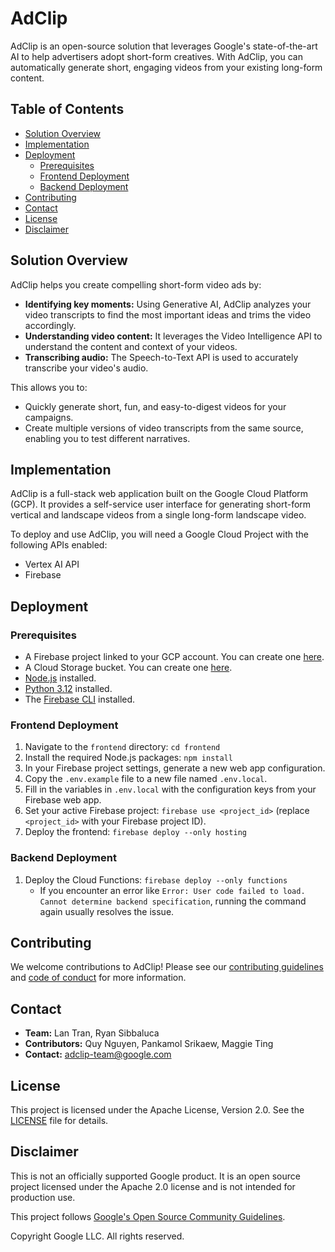 # AdClip

AdClip is an open-source solution that leverages Google's state-of-the-art AI to help advertisers adopt short-form creatives. With AdClip, you can automatically generate short, engaging videos from your existing long-form content.

## Table of Contents

- [Solution Overview](#solution-overview)
- [Implementation](#implementation)
- [Deployment](#deployment)
  - [Prerequisites](#prerequisites)
  - [Frontend Deployment](#frontend-deployment)
  - [Backend Deployment](#backend-deployment)
- [Contributing](#contributing)
- [Contact](#contact)
- [License](#license)
- [Disclaimer](#disclaimer)

## Solution Overview

AdClip helps you create compelling short-form video ads by:

- **Identifying key moments:** Using Generative AI, AdClip analyzes your video transcripts to find the most important ideas and trims the video accordingly.
- **Understanding video content:** It leverages the Video Intelligence API to understand the content and context of your videos.
- **Transcribing audio:** The Speech-to-Text API is used to accurately transcribe your video's audio.

This allows you to:

- Quickly generate short, fun, and easy-to-digest videos for your campaigns.
- Create multiple versions of video transcripts from the same source, enabling you to test different narratives.

## Implementation

AdClip is a full-stack web application built on the Google Cloud Platform (GCP). It provides a self-service user interface for generating short-form vertical and landscape videos from a single long-form landscape video.

To deploy and use AdClip, you will need a Google Cloud Project with the following APIs enabled:

- Vertex AI API
- Firebase

## Deployment

### Prerequisites

- A Firebase project linked to your GCP account. You can create one [here](https://firebase.google.com/docs/web/setup?hl=en&authuser=0#create-project).
- A Cloud Storage bucket. You can create one [here](https://firebase.google.com/docs/storage/web/start#create-default-bucket).
- [Node.js](https://nodejs.org/en/download) installed.
- [Python 3.12](https://www.python.org/downloads/) installed.
- The [Firebase CLI](https://firebase.google.com/docs/cli#install_the_firebase_cli) installed.

### Frontend Deployment

1.  Navigate to the `frontend` directory: `cd frontend`
2.  Install the required Node.js packages: `npm install`
3.  In your Firebase project settings, generate a new web app configuration.
4.  Copy the `.env.example` file to a new file named `.env.local`.
5.  Fill in the variables in `.env.local` with the configuration keys from your Firebase web app.
6.  Set your active Firebase project: `firebase use <project_id>` (replace `<project_id>` with your Firebase project ID).
7.  Deploy the frontend: `firebase deploy --only hosting`

### Backend Deployment

1.  Deploy the Cloud Functions: `firebase deploy --only functions`
    - If you encounter an error like `Error: User code failed to load. Cannot determine backend specification`, running the command again usually resolves the issue.

## Contributing

We welcome contributions to AdClip! Please see our [contributing guidelines](docs/contributing.md) and [code of conduct](docs/code-of-conduct.md) for more information.

## Contact

- **Team:** Lan Tran, Ryan Sibbaluca
- **Contributors:** Quy Nguyen, Pankamol Srikaew, Maggie Ting
- **Contact:** <adclip-team@google.com>

## License

This project is licensed under the Apache License, Version 2.0. See the [LICENSE](LICENSE) file for details.

## Disclaimer

This is not an officially supported Google product. It is an open source project licensed under the Apache 2.0 license and is not intended for production use.

This project follows [Google's Open Source Community Guidelines](https://opensource.google/conduct/).

Copyright Google LLC. All rights reserved.
